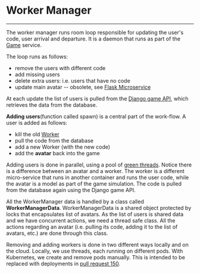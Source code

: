# Worker Manager

---

The worker manager runs room loop responsible for updating the user's code, user arrival and departure. It is a daemon that runs as part of the [Game](Game) service.

The loop runs as follows:
* remove the users with different code
* add missing users
* delete extra users: i.e. users that have no code
* update main avatar -- obsolete, see [Flask Microservice](flask-microservice)

At each update the list of users is pulled from the [Django game API](game-api), which retrieves the data from the database.

**Adding users**(function called spawn) is a central part of the work-flow. A user is added as follows:
* kill the old [Worker](worker)
* pull the code from the database
* add a new Worker (with the new code)
* add the **avatar** back into the game 

Adding users is done in parallel, using a pool of [green threads](https://en.wikipedia.org/wiki/Green_threads). Notice there is a difference between an avatar and a worker. The worker is a different micro-service that runs in another container and runs the user code, while the avatar is a model as part of the game simulation. The code is pulled from the database again using the Django game API.

All the WorkerManager data is handled by a class called **WorkerManagerData**. WorkerManagerData is a shared object protected by locks that encapsulates list of avatars. As the list of users is shared data and we have concurrent actions, we need a thread safe class. All the actions regarding an avatar (i.e. pulling its code, adding it to the list of avatars, etc.) are done through this class.

Removing and adding workers is done in two different ways locally and on the cloud. Locally, we use threads, each running on different pods. With Kubernetes, we create and remove pods manually. This is intended to be replaced with deployments in [pull request 150](https://github.com/ocadotechnology/aimmo/pull/150).